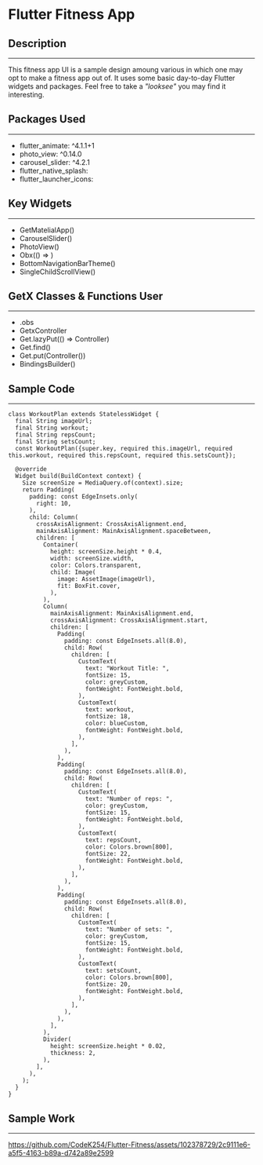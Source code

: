 # Flutter Fitness App

## Description
---
This fitness app UI is a sample design amoung various in which one may opt to make a fitness app out of.
It uses some basic day-to-day Flutter widgets and packages. Feel free to take a *"looksee"* you may find it interesting. 

## Packages Used
---
- flutter_animate: ^4.1.1+1
- photo_view: ^0.14.0
- carousel_slider: ^4.2.1
- flutter_native_splash: 
- flutter_launcher_icons: 

## Key Widgets
---
- GetMatelialApp()
- CarouselSlider()
- PhotoView()
- Obx(() => )
- BottomNavigationBarTheme()
- SingleChildScrollView()

## GetX Classes & Functions User
---
- .obs
- GetxController
- Get.lazyPut<Controller>(() => Controller)
- Get.find<Controller>()
- Get.put(Controller())
- BindingsBuilder()
  
## Sample Code
---
```
class WorkoutPlan extends StatelessWidget {
  final String imageUrl;
  final String workout;
  final String repsCount;
  final String setsCount;
  const WorkoutPlan({super.key, required this.imageUrl, required this.workout, required this.repsCount, required this.setsCount});

  @override
  Widget build(BuildContext context) {
    Size screenSize = MediaQuery.of(context).size;
    return Padding(
      padding: const EdgeInsets.only(
        right: 10,
      ),
      child: Column(
        crossAxisAlignment: CrossAxisAlignment.end,
        mainAxisAlignment: MainAxisAlignment.spaceBetween,
        children: [
          Container(
            height: screenSize.height * 0.4,
            width: screenSize.width,
            color: Colors.transparent,
            child: Image(
              image: AssetImage(imageUrl),
              fit: BoxFit.cover,
            ),
          ),
          Column(
            mainAxisAlignment: MainAxisAlignment.end,
            crossAxisAlignment: CrossAxisAlignment.start,
            children: [
              Padding(
                padding: const EdgeInsets.all(8.0),
                child: Row(
                  children: [
                    CustomText(
                      text: "Workout Title: ",
                      fontSize: 15,
                      color: greyCustom,
                      fontWeight: FontWeight.bold,
                    ),
                    CustomText(
                      text: workout,
                      fontSize: 18,
                      color: blueCustom,
                      fontWeight: FontWeight.bold,
                    ),
                  ],
                ),
              ),
              Padding(
                padding: const EdgeInsets.all(8.0),
                child: Row(
                  children: [
                    CustomText(
                      text: "Number of reps: ",
                      color: greyCustom,
                      fontSize: 15,
                      fontWeight: FontWeight.bold,
                    ),
                    CustomText(
                      text: repsCount,
                      color: Colors.brown[800],
                      fontSize: 22,
                      fontWeight: FontWeight.bold,
                    ),
                  ],
                ),
              ),
              Padding(
                padding: const EdgeInsets.all(8.0),
                child: Row(
                  children: [
                    CustomText(
                      text: "Number of sets: ",
                      color: greyCustom,
                      fontSize: 15,
                      fontWeight: FontWeight.bold,
                    ),
                    CustomText(
                      text: setsCount,
                      color: Colors.brown[800],
                      fontSize: 20,
                      fontWeight: FontWeight.bold,
                    ),
                  ],
                ),
              ),
            ],
          ),
          Divider(
            height: screenSize.height * 0.02,
            thickness: 2,
          ),
        ],
      ),
    );
  }
}
```

## Sample Work
---
  
https://github.com/CodeK254/Flutter-Fitness/assets/102378729/2c9111e6-a5f5-4163-b89a-d742a89e2599


